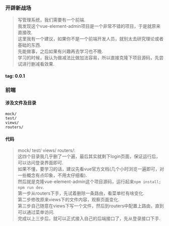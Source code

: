 ### 开辟新战场
> 写管理系统，我们需要有一个前端.  
> 我发现这个vue-element-admin项目是一个非常不错的项目，于是就原来直接改.  
> 这里我有一个建议，如果你不是一个前端开发人员，就别太去研究理论或者基础的东西.  
> 先能做事，之后如果有兴趣再去学习也不晚.  
> 学习的时候，我认为做减法比做加法容易，所以直接克隆下项目源码，先尝试进行删减看效果.  

#### tag: 0.0.1

### 前端

#### 涉及文件及目录
```
mock/
test/
views/
routers/
```

#### 代码
> mock/ test/ views/ routers/:  
> 这四个目录我几乎删了一个遍，最后其实就剩下login页面，保证运行后，可以访问登录界面即可.  
> 如果不懂，要学习的话，建议先看vue官方文档(几个小时浏览一遍即可，对一些概念有点印象，不用太仔细看).  
> 然后就是克隆vue-element-admin这个项目源码，运行起来```npm install; npm run dev```.  
> 第一步从routers下手，先试着删除一条路由，看菜单栏有啥变化.  
> 第二步修改原来views下的文件内容，观察页面变化.  
> 第三步自己随意在views下写一个文件，然后到routers中配置上路由，直到可以通过菜单访问.  
> 完成以上三步后，就可以正式接入自己的后端接口了，先从登录接口下手.  

